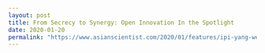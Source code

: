 ```yaml
---
layout: post
title: From Secrecy to Synergy: Open Innovation In the Spotlight
date: 2020-01-20
permalink: "https://www.asianscientist.com/2020/01/features/ipi-yang-wenxin-wisqo/"
---
```

